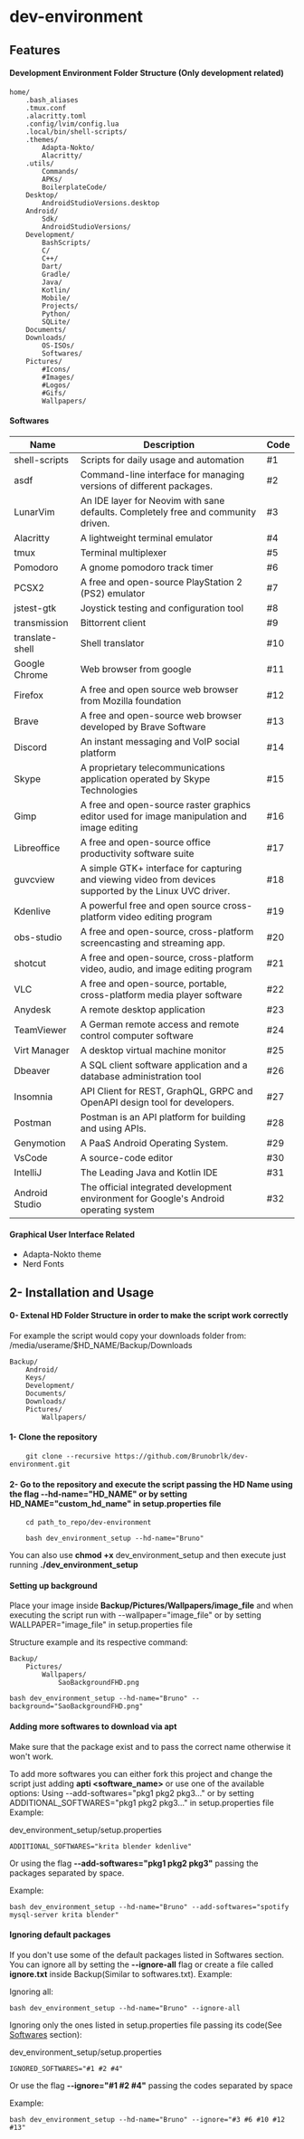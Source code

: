 # dev-environment
## Features
#### Development Environment Folder Structure (Only development related)
```
home/
    .bash_aliases
    .tmux.conf
    .alacritty.toml
    .config/lvim/config.lua
    .local/bin/shell-scripts/
    .themes/
        Adapta-Nokto/
        Alacritty/
    .utils/
        Commands/
        APKs/
        BoilerplateCode/
    Desktop/
        AndroidStudioVersions.desktop
    Android/
        Sdk/
        AndroidStudioVersions/
    Development/
        BashScripts/
        C/
        C++/
        Dart/
        Gradle/
        Java/
        Kotlin/
        Mobile/
        Projects/
        Python/
        SQLite/
    Documents/
    Downloads/
        OS-ISOs/
        Softwares/
    Pictures/
        #Icons/
        #Images/
        #Logos/
        #Gifs/
        Wallpapers/
```
<a id="softwares"></a>
#### Softwares
Name | Description | Code
--- | --- | ---
shell-scripts | Scripts for daily usage and automation | #1
asdf | Command-line interface for managing versions of different packages. | #2
LunarVim | An IDE layer for Neovim with sane defaults. Completely free and community driven. | #3
Alacritty | A lightweight terminal emulator | #4
tmux | Terminal multiplexer | #5
Pomodoro | A gnome pomodoro track timer | #6
PCSX2 | A free and open-source PlayStation 2 (PS2) emulator | #7
jstest-gtk | Joystick testing and configuration tool | #8
transmission | Bittorrent client | #9
translate-shell | Shell translator | #10
Google Chrome | Web browser from google | #11
Firefox | A free and open source web browser from Mozilla foundation | #12
Brave | A free and open-source web browser developed by Brave Software | #13
Discord | An instant messaging and VoIP social platform | #14
Skype | A proprietary telecommunications application operated by Skype Technologies | #15
Gimp | A free and open-source raster graphics editor used for image manipulation and image editing | #16
Libreoffice | A free and open-source office productivity software suite | #17
guvcview | A simple GTK+ interface for capturing and viewing video from devices supported by the Linux UVC driver. | #18
Kdenlive | A powerful free and open source cross-platform video editing program | #19
obs-studio | A free and open-source, cross-platform screencasting and streaming app. | #20
shotcut | A free and open-source, cross-platform video, audio, and image editing program | #21
VLC | A free and open-source, portable, cross-platform media player software | #22
Anydesk | A remote desktop application | #23
TeamViewer | A German remote access and remote control computer software | #24
Virt Manager | A desktop virtual machine monitor | #25
Dbeaver | A SQL client software application and a database administration tool | #26
Insomnia | API Client for REST, GraphQL, GRPC and OpenAPI design tool for developers. | #27
Postman | Postman is an API platform for building and using APIs. | #28
Genymotion | A PaaS Android Operating System. | #29
VsCode | A source-code editor  | #30
IntelliJ | The Leading Java and Kotlin IDE | #31
Android Studio | The official integrated development environment for Google's Android operating system | #32

#### Graphical User Interface Related
- Adapta-Nokto theme
- Nerd Fonts


## 2- Installation and Usage
#### 0- Extenal HD Folder Structure in order to make the script work correctly
For example the script would copy your downloads folder from: /media/userame/$HD_NAME/Backup/Downloads
```
Backup/
    Android/
    Keys/
    Development/
    Documents/
    Downloads/
    Pictures/
        Wallpapers/
```
#### 1- Clone the repository
```
    git clone --recursive https://github.com/Brunobrlk/dev-environment.git
```
#### 2- Go to the repository and execute the script passing the HD Name using the flag --hd-name="HD_NAME" or by setting HD_NAME="custom_hd_name" in setup.properties file
```
    cd path_to_repo/dev-environment
```
```
    bash dev_environment_setup --hd-name="Bruno"
```
You can also use **chmod +x** dev_environment_setup and then execute just running **./dev_environment_setup**

#### Setting up background
Place your image inside **Backup/Pictures/Wallpapers/image_file** and when executing the script run with --wallpaper="image_file" or by setting WALLPAPER="image_file" in setup.properties file

Structure example and its respective command:
```
Backup/
    Pictures/
        Wallpapers/
            SaoBackgroundFHD.png
```
```
bash dev_environment_setup --hd-name="Bruno" --background="SaoBackgroundFHD.png"
```

#### Adding more softwares to download via apt
Make sure that the package exist and to pass the correct name otherwise it won't work.

To add more softwares you can either fork this project and change the script just adding **apti <software_name>** or use one of the available options: Using --add-softwares="pkg1 pkg2 pkg3..." or by setting ADDITIONAL_SOFTWARES="pkg1 pkg2 pkg3..." in setup.properties file
Example:

dev_environment_setup/setup.properties
```
ADDITIONAL_SOFTWARES="krita blender kdenlive"
```

Or using the flag **--add-softwares="pkg1 pkg2 pkg3"** passing the packages separated by space.

Example:
```
bash dev_environment_setup --hd-name="Bruno" --add-softwares="spotify mysql-server krita blender"
```

#### Ignoring default packages
If you don't use some of the default packages listed in Softwares section. You can ignore all by setting the **--ignore-all** flag or create a file called **ignore.txt** inside Backup(Similar to softwares.txt).
Example:

Ignoring all:
```
bash dev_environment_setup --hd-name="Bruno" --ignore-all
```

Ignoring only the ones listed in setup.properties file passing its code(See [Softwares](#softwares) section):

dev_environment_setup/setup.properties
```
IGNORED_SOFTWARES="#1 #2 #4"
```

Or use the flag **--ignore="#1 #2 #4"** passing the codes separated by space

Example:
```
bash dev_environment_setup --hd-name="Bruno" --ignore="#3 #6 #10 #12 #13"
```
